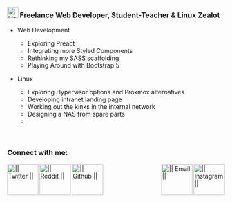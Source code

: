 <!-- List Of Websites-->
[twitter]: https://www.twitter.com/thomashighbaugh
[reddit]: https://www.reddit.com/user/ThomasLeonHighbaugh
[github]: https://www.github.com/Thomashighbaugh
[instagram]: https://www.instagram.com/thomashighbaugh/
[zoho]: mailto:thighbaugh@zoho.com
[bmac]: https://www.buymeacoffee.com/thomashighbaugh
[ko-fi]: https://ko-fi.com/thomashighbaugh
[paypal]: paypal.me/thomasleonhighbaugh
[patreon]: https://www.patreon.com/thomasleonhighbaugh

[<img align="left" alt="Linux" width="26px" src="https://image.flaticon.com/icons/svg/226/226772.svg" />](https://github.com/Thomnashighbaugh/dotfiles)

### Freelance Web Developer, Student-Teacher & Linux Zealot
- Web Development
  - Exploring Preact
  - Integrating more Styled Components
  - Rethinking my SASS scaffolding
  - Playing Around with Bootstrap 5 

- Linux 
  - Exploring Hypervisor options and Proxmox alternatives
  - Developing intranet landing page
  - Working out the kinks in the internal network
  - Designing a NAS from spare parts
  - 

<br />

### Connect with me:
[<img align="left" justify='center' alt="|| Twitter ||" width="72px" src="https://image.flaticon.com/icons/svg/733/733579.svg" />][twitter]
[<img align="left" justify='center' alt="|| Reddit ||" width="72px" src="https://image.flaticon.com/icons/svg/2111/2111589.svg" />][reddit]
[<img align="center" justify='center' alt="|| Github ||" width="72px" src="https://image.flaticon.com/icons/svg/733/733553.svg" />][github]
[<img align="right" justify='center' alt="|| Instagram ||" width="72px"  src="https://image.flaticon.com/icons/svg/733/733558.svg" />][instagram]
[<img align="right" justify='center' alt="|| Email ||" width="72px" src="https://image.flaticon.com/icons/svg/732/732200.svg" />][zoho]


